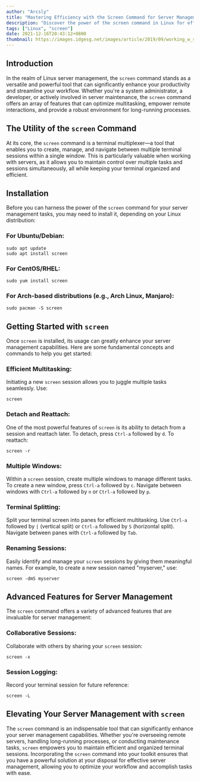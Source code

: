 ```yaml
---
author: "Arcsly"
title: "Mastering Efficiency with the Screen Command for Server Management"
description: "Discover the power of the screen command in Linux for effective server management, remote sessions, and persistent terminal sessions. Learn how to install, use, and maximize your productivity with this versatile tool."
tags: ["Linux", "screen"]
date: 2021-12-16T20:43:12+0800
thumbnail: https://images.idgesg.net/images/article/2019/09/working_w_screen-shs-100812448-large.jpg?auto=webp&quality=85,70
---
```


## Introduction

In the realm of Linux server management, the `screen` command stands as a versatile and powerful tool that can significantly enhance your productivity and streamline your workflow. Whether you're a system administrator, a developer, or actively involved in server maintenance, the `screen` command offers an array of features that can optimize multitasking, empower remote interactions, and provide a robust environment for long-running processes.

## The Utility of the `screen` Command

At its core, the `screen` command is a terminal multiplexer—a tool that enables you to create, manage, and navigate between multiple terminal sessions within a single window. This is particularly valuable when working with servers, as it allows you to maintain control over multiple tasks and sessions simultaneously, all while keeping your terminal organized and efficient.

## Installation

Before you can harness the power of the `screen` command for your server management tasks, you may need to install it, depending on your Linux distribution:

### For Ubuntu/Debian:

```shell
sudo apt update
sudo apt install screen
```

### For CentOS/RHEL:

```shell
sudo yum install screen
```

### For Arch-based distributions (e.g., Arch Linux, Manjaro):

```shell
sudo pacman -S screen
```

## Getting Started with `screen`

Once `screen` is installed, its usage can greatly enhance your server management capabilities. Here are some fundamental concepts and commands to help you get started:

### Efficient Multitasking:

Initiating a new `screen` session allows you to juggle multiple tasks seamlessly. Use:

```shell
screen
```

### Detach and Reattach:

One of the most powerful features of `screen` is its ability to detach from a session and reattach later. To detach, press `Ctrl-a` followed by `d`. To reattach:

```shell
screen -r
```

### Multiple Windows:

Within a `screen` session, create multiple windows to manage different tasks. To create a new window, press `Ctrl-a` followed by `c`. Navigate between windows with `Ctrl-a` followed by `n` or `Ctrl-a` followed by `p`.

### Terminal Splitting:

Split your terminal screen into panes for efficient multitasking. Use `Ctrl-a` followed by `|` (vertical split) or `Ctrl-a` followed by `S` (horizontal split). Navigate between panes with `Ctrl-a` followed by `Tab`.

### Renaming Sessions:

Easily identify and manage your `screen` sessions by giving them meaningful names. For example, to create a new session named "myserver," use:

```shell
screen -dmS myserver
```

## Advanced Features for Server Management

The `screen` command offers a variety of advanced features that are invaluable for server management:

### Collaborative Sessions:

Collaborate with others by sharing your `screen` session:

```shell
screen -x
```

### Session Logging:

Record your terminal session for future reference:

```shell
screen -L
```

## Elevating Your Server Management with `screen`

The `screen` command is an indispensable tool that can significantly enhance your server management capabilities. Whether you're overseeing remote servers, handling long-running processes, or conducting maintenance tasks, `screen` empowers you to maintain efficient and organized terminal sessions. Incorporating the `screen` command into your toolkit ensures that you have a powerful solution at your disposal for effective server management, allowing you to optimize your workflow and accomplish tasks with ease.